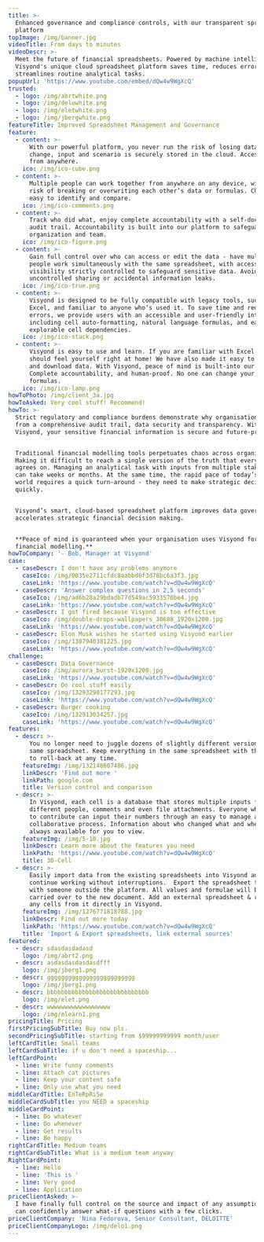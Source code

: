 ```yaml
---
title: >-
  Enhanced governance and compliance controls, with our transparent spreadsheet
  platform 
topImage: /img/banner.jpg
videoTitle: From days to minutes
videoDescr: >-
  Meet the future of financial spreadsheets. Powered by machine intelligence,
  Visyond's unique cloud spreadsheet platform saves time, reduces errors and
  streamlines routine analytical tasks.
popupUrl: 'https://www.youtube.com/embed/dQw4w9WgXcQ'
trusted:
  - logo: /img/abrtwhite.png
  - logo: /img/delowhite.png
  - logo: /img/eletwhite.png
  - logo: /img/jbergwhite.png
featureTitle: Improved Spreadsheet Management and Governance
feature:
  - content: >-
      With our powerful platform, you never run the risk of losing data. Every
      change, input and scenario is securely stored in the cloud. Accessible
      from anywhere.
    ico: /img/ico-cube.png
  - content: >-
      Multiple people can work together from anywhere on any device, without the
      risk of breaking or overwriting each other’s data or formulas. Changes are
      easy to identify and compare.
    ico: /img/ico-comments.png
  - content: >-
      Track who did what, enjoy complete accountability with a self-documenting
      audit trail. Accountability is built into our platform to safeguard your
      organization and team.
    ico: /img/ico-figure.png
  - content: >-
      Gain full control over who can access or edit the data - have multiple
      people work simultaneously with the same spreadsheet, with access and
      visibility strictly controlled to safeguard sensitive data. Avoid
      uncontrolled sharing or accidental information leaks.
    ico: /img/ico-true.png
  - content: >-
      Visyond is designed to be fully compatible with legacy tools, such as
      Excel, and familiar to anyone who’s used it. To save time and reduce
      errors, we provide users with an accessible and user-friendly interface,
      including cell auto-formatting, natural language formulas, and easily
      explorable cell dependencies.
    ico: /img/ico-stack.png
  - content: >-
      Visyond is easy to use and learn. If you are familiar with Excel then you
      should feel yourself right at home! We have also made it easy to import
      and download data. With Visyond, peace of mind is built-into our solution:
      Complete accountability, and human-proof. No one can change your inputs or
      formulas. 
    ico: /img/ico-lamp.png
howToPhoto: /img/client_3a.jpg
howToAsked: Very cool stuff! Recommend!
howTo: >-
  Strict regulatory and compliance burdens demonstrate why organisations benefit
  from a comprehensive audit trail, data security and transparency. With
  Visyond, your sensitive financial information is secure and future-proofed.


  Traditional financial modelling tools perpetuates chaos across organisations.
  Making it difficult to reach a single version of the truth that everyone
  agrees on. Managing an analytical task with inputs from multiple stakeholders
  can take weeks or months. At the same time, the rapid pace of today’s business
  world requires a quick turn-around - they need to make strategic decisions
  quickly.


  Visyond’s smart, cloud-based spreadsheet platform improves data governance and
  accelerates strategic financial decision making.


  **Peace of mind is guaranteed when your organisation uses Visyond for
  financial modelling.**
howToCompany: '- Bob, Manager at Visyond'
case:
  - caseDescr: I don't have any problems anymore
    caseIco: /img/0035e2711cfdc8aabbd6f3d78bc6a3f3.jpg
    caseLink: 'https://www.youtube.com/watch?v=dQw4w9WgXcQ'
  - caseDescr: 'Answer complex questions in 2,5 seconds'
    caseIco: /img/ad6b20a29bdadb77d549ac5933570be4.jpg
    caseLink: 'https://www.youtube.com/watch?v=dQw4w9WgXcQ'
  - caseDescr: I got fired because Visyond is too effective
    caseIco: /img/double-drops-wallpapers_30688_1920x1200.jpg
    caseLink: 'https://www.youtube.com/watch?v=dQw4w9WgXcQ'
  - caseDescr: Elon Musk wishes he started using Visyond earlier
    caseIco: /img/1307940381225.jpg
    caseLink: 'https://www.youtube.com/watch?v=dQw4w9WgXcQ'
challenge:
  - caseDescr: Data Governance
    caseIco: /img/aurora_burst-1920x1200.jpg
    caseLink: 'https://www.youtube.com/watch?v=dQw4w9WgXcQ'
  - caseDescr: Do cool stuff easily
    caseIco: /img/13293290177293.jpg
    caseLink: 'https://www.youtube.com/watch?v=dQw4w9WgXcQ'
  - caseDescr: Burger cooking
    caseIco: /img/132913034257.jpg
    caseLink: 'https://www.youtube.com/watch?v=dQw4w9WgXcQ'
features:
  - descr: >-
      You no longer need to juggle dozens of slightly different versions of the
      same spreadsheet. Keep everything in the same spreadsheet with the ability
      to roll-back at any time.
    featureImg: /img/132148607486.jpg
    linkDescr: 'Find out more '
    linkPath: google.com
    title: Version control and comparison
  - descr: >-
      In Visyond, each cell is a database that stores multiple inputs from
      different people, comments and even file attachments. Everyone who needs
      to contribute can input their numbers through an easy to manage a
      collaborative process. Information about who changed what and when is
      always available for you to view.
    featureImg: /img/5-10.jpg
    linkDescr: Learn more about the features you need
    linkPath: 'https://www.youtube.com/watch?v=dQw4w9WgXcQ'
    title: 3D-Cell
  - descr: >-
      Easily import data from the existing spreadsheets into Visyond and
      continue working without interruptions.  Export the spreadsheet to share
      with someone outside the platform. All values and formulae will be safely
      carried over to the new document. Add an external spreadsheet & reference
      any cells from it directly in Visyond.
    featureImg: /img/1276771818788.jpg
    linkDescr: Find out more today
    linkPath: 'https://www.youtube.com/watch?v=dQw4w9WgXcQ'
    title: 'Import & Export spreadsheets, link external sources'
featured:
  - descr: sdasdasdadasd
    logo: /img/abrt2.png
  - descr: asdasdasdasdasdfff
    logo: /img/jberg1.png
  - descr: ggggggggggggggggggggggggg
    logo: /img/jberg1.png
  - descr: bbbbbbbbbbbbbbbbbbbbbbbbbbbbb
    logo: /img/elet.png
  - descr: wwwwwwwwwwwwwwwwww
    logo: /img/elearn1.png
pricingTitle: Pricing
firstPricingSubTitle: Buy now pls.
secondPricingSubTitle: starting from $99999999999 month/user
leftCardTitle: Small teams
leftCardSubTitle: if u don't need a spaceship...
leftCardPoint:
  - line: Write funny comments
  - line: Attach cat pictures
  - line: Keep your content safe
  - line: Only use what you need
middleCardTitle: EnTeRpRiSe
middleCardSubTitle: you NEED a spaceship
middleCardPoint:
  - line: Do whatever
  - line: Do whenever
  - line: Get results
  - line: Be happy
rightCardTitle: Medium teams
rightCardSubTitle: What is a medium team anyway
RightCardPoint:
  - line: Hello
  - line: 'This is '
  - line: Very good
  - line: Application
priceClientAsked: >-
  I have finally full control on the source and impact of any assumptions, and
  can confidently answer what-if questions with a few clicks.
priceClientCompany: 'Nina Fedorova, Senior Consultant, DELOITTE'
priceClientCompanyLogo: /img/delo1.png
---
```


